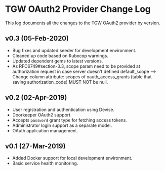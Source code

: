 # TGW OAuth2 Provider Change Log

This log documents all the changes to the TGW OAuth2 provider by version.

## v0.3 (05-Feb-2020)

- Bug fixes and updated seeder for development environment.
- Cleaned up code based on Rubocop warnings.
- Updated dependent gems to latest versions.
- As RFC6749#section-3.3, scope param need to be provided at authorization request in case server doesn't defined default_scope --> Change column attribute: scopes of oauth_access_grants (table that saving authorization_code) MUST NOT be null.

## v0.2 (02-Apr-2019)

- User registration and authentication using Devise.
- Doorkeeper OAuth2 support.
- Accepts `password` grant type for fetching access tokens.
- Administrator login support as a separate model.
- OAuth application management.

## v0.1 (27-Mar-2019)

- Added Docker support for local development environment.
- Basic service health monitoring.
